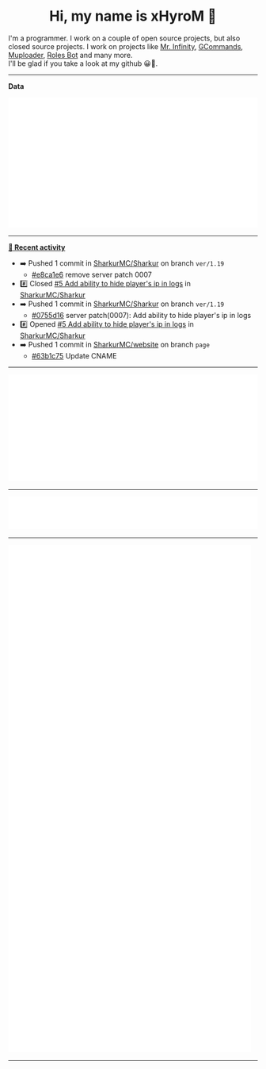 <p align="center">
    <!-- <img src="https://avatars.githubusercontent.com/u/56601352" width="192" alt="hyro's pfp" /> -->
    <h1 align="center">Hi, my name is xHyroM 👋</h1>
</p>

I'm a programmer. I work on a couple of open source projects, but also closed source projects. I work on projects like [Mr. Infinity](https://discord.com/oauth2/authorize?client_id=720321585625694239&scope=bot%20applications.commands&permissions=8&redirect_uri=https://blobs.gq/imanager&prompt=consent&response_type=code), [GCommands](https://github.com/Garlic-Team/GCommands), [Muploader](https://github.com/xHyroM/Muploder), [Roles Bot](https://github.com/xHyroM/roles-bot) and many more.  
I'll be glad if you take a look at my github 😀👀.

___
**Data**

<img src="https://github.com/xHyroM/xHyroM/blob/master/.cache/base.svg">

___

**[📰 Recent activity](https://github.com/xHyroM)**
* ➡️ Pushed 1 commit in [SharkurMC/Sharkur](https://github.com/SharkurMC/Sharkur) on branch `ver/1.19`
  * [#e8ca1e6](https://github.com/SharkurMC/Sharkur/commit/e8ca1e6) remove server patch 0007
* #️⃣ Closed [#5 Add ability to hide player&#39;s ip in logs](https://github.com/SharkurMC/Sharkur/issues/5) in [SharkurMC/Sharkur](https://github.com/SharkurMC/Sharkur)
* ➡️ Pushed 1 commit in [SharkurMC/Sharkur](https://github.com/SharkurMC/Sharkur) on branch `ver/1.19`
  * [#0755d16](https://github.com/SharkurMC/Sharkur/commit/0755d16) server patch(0007): Add ability to hide player&#39;s ip in logs
* #️⃣ Opened [#5 Add ability to hide player&#39;s ip in logs](https://github.com/SharkurMC/Sharkur/issues/5) in [SharkurMC/Sharkur](https://github.com/SharkurMC/Sharkur)
* ➡️ Pushed 1 commit in [SharkurMC/website](https://github.com/SharkurMC/website) on branch `page`
  * [#63b1c75](https://github.com/SharkurMC/website/commit/63b1c75) Update CNAME


___

<img src="https://github.com/xHyroM/xHyroM/blob/master/.cache/isocalendar.svg">

___

<img src="https://github.com/xHyroM/xHyroM/blob/master/.cache/languages.svg">

___

<img src="https://github.com/xHyroM/xHyroM/blob/master/.cache/achievements.svg">

___
